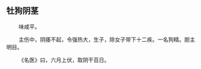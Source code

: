 ## 牡狗阴茎
<p>&emsp;&emsp;
味咸平。
</p>
<p>&emsp;&emsp;
主伤中，阴痿不起，令强热大，生子，除女子带下十二疾。一名狗精。胆主明目。
</p>
<p>&emsp;&emsp;
《名医》曰，六月上伏，取阴干百日。
</p>